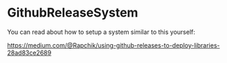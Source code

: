 # GithubReleaseSystem

You can read about how to setup a system similar to this yourself:

https://medium.com/@Rapchik/using-github-releases-to-deploy-libraries-28ad83ce2689
